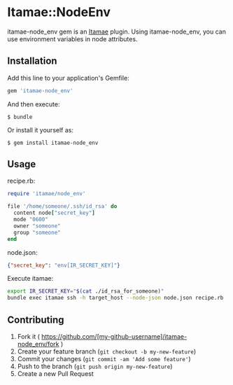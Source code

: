 # Itamae::NodeEnv

itamae-node_env gem is an [Itamae](https://github.com/ryotarai/itamae) plugin.
Using itamae-node_env, you can use environment variables in node attributes.

## Installation

Add this line to your application's Gemfile:

```ruby
gem 'itamae-node_env'
```

And then execute:

    $ bundle

Or install it yourself as:

    $ gem install itamae-node_env

## Usage

recipe.rb:

```ruby
require 'itamae/node_env'

file '/home/someone/.ssh/id_rsa' do
  content node["secret_key"]
  mode "0600"
  owner "someone"
  group "someone"
end
```

node.json:

```json
{"secret_key": "env[IR_SECRET_KEY]"}
```

Execute itamae:

```bash
export IR_SECRET_KEY="$(cat ./id_rsa_for_someone)"
bundle exec itamae ssh -h target_host --node-json node.json recipe.rb
```

## Contributing

1. Fork it ( https://github.com/[my-github-username]/itamae-node_env/fork )
2. Create your feature branch (`git checkout -b my-new-feature`)
3. Commit your changes (`git commit -am 'Add some feature'`)
4. Push to the branch (`git push origin my-new-feature`)
5. Create a new Pull Request
